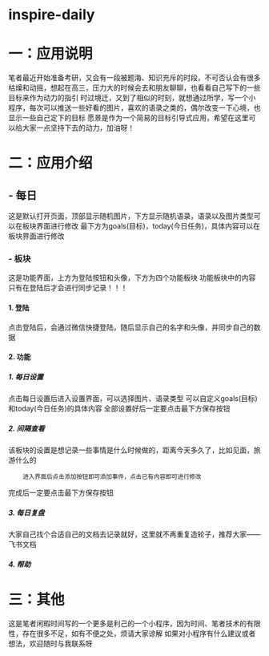 # inspire-daily
# 一：应用说明
笔者最近开始准备考研，又会有一段被题海、知识充斥的时段，不可否认会有很多枯燥和动摇，想起在高三，压力大的时候会去和朋友聊聊，也看看自己写下的一些目标来作为动力的指引
时过境迁，又到了相似的时刻，就想通过所学，写一个小程序，每次可以推送一些好看的图片，喜欢的语录之类的，偶尔改变一下心境，也显示一些自己定下的目标
愿景是作为一个简易的目标引导式应用，希望在这里可以给大家一点坚持下去的动力，加油呀！
# 二：应用介绍
## - 每日
这是默认打开页面，顶部显示随机图片，下方显示随机语录，语录以及图片类型可以在板块界面进行修改
最下方为goals(目标)，today(今日任务)，具体内容可以在板块界面进行修改

### - 板块
这是功能界面，上方为登陆按钮和头像，下方为四个功能板块
功能板块中的内容只有在登陆后才会进行同步记录！！！

 #### 1. 登陆

点击登陆后，会通过微信快捷登陆，随后显示自己的名字和头像，并同步自己的数据
 #### 2. 功能

  #####  1. 每日设置
点击每日设置后进入设置界面，可以选择图片、语录类型
可以自定义goals(目标)和today(今日任务)的具体内容
全部设置好后一定要点击最下方保存按钮

 #####   2. 间隔查看
该板块的设置是想记录一些事情是什么时候做的，距离今天多久了，比如见面，旅游什么的

        进入界面后点击添加按钮即可添加事件，点击已有内容即可进行修改
完成后一定要点击最下方保存按钮


 #####   3. 每日复盘
大家自己找个合适自己的文档去记录就好，这里就不再重复造轮子，推荐大家——飞书文档
 #####   4. 帮助
# 三：其他
这是笔者闲暇时间写的一个更多是利己的一个小程序，因为时间、笔者技术的有限性，存在很多不足，如有不便之处，烦请大家谅解
如果对小程序有什么建议或者想法，欢迎随时与我联系呀
